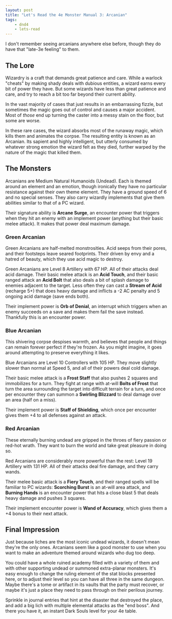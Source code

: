```yaml
---
layout: post
title: "Let's Read the 4e Monster Manual 3: Arcanian"
tags:
    - dnd4
    - lets-read
---
```


I don't remember seeing arcanians anywhere else before, though they do have that
"late-3e feeling" to them.

## The Lore

Wizardry is a craft that demands great patience and care. While a warlock
"cheats" by making shady deals with dubious entities, a wizard earns every bit
of power they have. But some wizards have less than great patience and care, and
try to reach a bit too far beyond their current ability.

In the vast majority of cases that just results in an embarrassing fizzle, but
sometimes the magic goes out of control and causes a major accident. Most of
_those_ end up turning the caster into a messy stain on the floor, but some are
worse.

In these rare cases, the wizard absorbs most of the runaway magic, which kills
them and animates the corpse. The resulting entity is known as an Arcanian. Its
sapient and highly intelligent, but utterly consumed by whatever strong emotion
the wizard felt as they died, further warped by the nature of the magic that
killed them.

## The Monsters

Arcanians are Medium Natural Humanoids (Undead). Each is themed around an
element and an emotion, though ironically they have no particular resistance
against their own theme element. They have a ground speed of 6 and no special
senses. They also carry wizardly implements that give them abilities similar to
that of a PC wizard.

Their signature ability is **Arcane Surge**, an encounter power that triggers
when they hit an enemy with an implement power (anything but their basic melee
attack). It makes that power deal maximum damage.

### Green Arcanian

Green Arcanians are half-melted monstrosities. Acid seeps from their pores, and
their footsteps leave seared footprints. Their driven by envy and a hatred of
beauty, which they use acid magic to destroy.

Green Arcanians are Level 8 Artillery with 67 HP. All of their attacks deal acid
damage. Their basic melee attack is an **Acid Touch**, and their basic ranged
attack an **Acid Bolt** that also deals a bit of splash damage to enemies
adjacent to the target. Less often they can cast a **Stream of Acid** (recharge
5+) that does heavy damage and inflicts a -2 AC penalty and 5 ongoing acid
damage (save ends both).

Their implement power is **Orb of Denial**, an interrupt which triggers when an
enemy succeeds on a save and makes them fail the save instead. Thankfully this
is an encounter power.

### Blue Arcanian

This shivering corpse despises warmth, and believes that people and things can
remain forever perfect if they're frozen. As you might imagine, it goes around
attempting to preserve everything it likes.

Blue Arcanians are Level 10 Controllers with 105 HP. They move slightly slower
than normal at Speed 5, and all of their powers deal cold damage.

Their basic melee attack is a **Frost Staff** that also pushes 2 squares and
immobilizes for a turn. They fight at range with at-will **Bolts of Frost** that
turn the area surrounding the target into difficult terrain for a turn, and once
per encounter they can summon a **Swirling Blizzard** to deal damage over an
area (half on a miss).

Their implement power is **Staff of Shielding**, which once per encounter gives
them +4 to all defenses against an attack.

### Red Arcanian

These eternally burning undead are gripped in the throes of fiery passion or
red-hot wrath. They want to burn the world and take great pleasure in doing so.

Red Arcanians are considerably more powerful than the rest: Level 19 Artillery
with 131 HP. All of their attacks deal fire damage, and they carry wands.

Their melee basic attack is a **Fiery Touch**, and their ranged spells will be
familiar to PC wizards: **Scorching Burst** is an at-will area attack, and
**Burning Hands** is an encounter power that hits a close blast 5 that deals
heavy damage and pushes 3 squares.

Their implement encounter power is **Wand of Accuracy**, which gives them a +4
bonus to their next attack.

## Final Impression

Just because liches are the most iconic undead wizards, it doesn't mean they're
the only ones. Arcanians seem like a good monster to use when you want to make
an adventure themed around wizards who dug too deep.

You could have a whole ruined academy filled with a variety of them and with
other supporting undead or summoned extra-planar monsters. It's easy enough to
change the ruling element of the stat blocks presented here, or to adjust their
level so you can have all three in the same dungeon. Maybe there's a tome or
artifact in its vaults that the party must recover, or maybe it's just a place
they need to pass through on their perilous journey.

Sprinkle in journal entries that hint at the disaster that destroyed the place,
and add a big lich with multiple elemental attacks as the "end boss". And there
you have it, an instant Dark Souls level for your 4e table.
